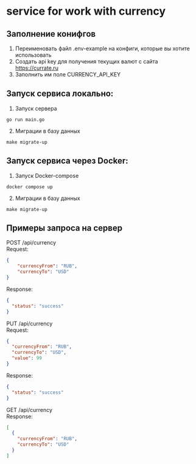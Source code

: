 # service for work with currency


## Заполнение конифгов
1. Переименовать файл .env-example на конфиги, которые вы хотите использовать
2. Создать api key для получения текущих валют с сайта https://currate.ru
3. Заполнить им поле CURRENCY_API_KEY

## Запуск сервиса локально:
1. Запуск сервера
```shell
go run main.go
```
2. Миграции в базу данных 
```shell
make migrate-up
```

## Запуск сервиса через Docker:
1. Запуск Docker-compose
```shell
docker compose up
```
2. Миграции в базу данных 
```shell
make migrate-up
```

## Примеры запроса на сервер
POST /api/currency \
Request:
```json
{
    "currencyFrom": "RUB",
    "currencyTo": "USD"
}
```
Response:
```json
{
  "status": "success"
}
```

PUT /api/currency \
Request:
```json
{
  "currencyFrom": "RUB",
  "currencyTo": "USD",
  "value": 99
}
```
Response:
```json
{
  "status": "success"
}
```

GET /api/currency \
Response:
```json
[
  {
    "currencyFrom": "RUB",
    "currencyTo": "USD"
  }
]
```